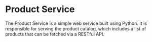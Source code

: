 # Product Service

The Product Service is a simple web service built using Python. It is responsible for serving the product catalog, which includes a list of products that can be fetched via a RESTful API.

